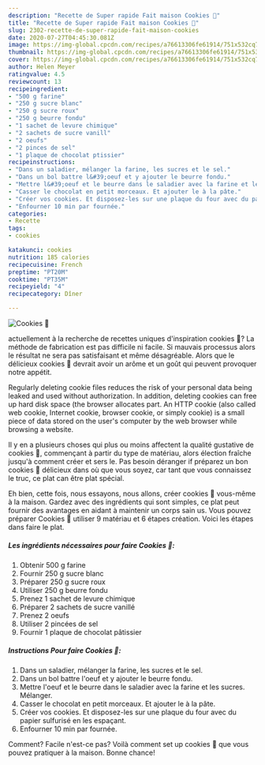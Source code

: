 ```yaml
---
description: "Recette de Super rapide Fait maison Cookies 🖤"
title: "Recette de Super rapide Fait maison Cookies 🖤"
slug: 2302-recette-de-super-rapide-fait-maison-cookies
date: 2020-07-27T04:45:30.081Z
image: https://img-global.cpcdn.com/recipes/a76613306fe61914/751x532cq70/cookies-🖤-photo-principale-de-la-recette.jpg
thumbnail: https://img-global.cpcdn.com/recipes/a76613306fe61914/751x532cq70/cookies-🖤-photo-principale-de-la-recette.jpg
cover: https://img-global.cpcdn.com/recipes/a76613306fe61914/751x532cq70/cookies-🖤-photo-principale-de-la-recette.jpg
author: Helen Meyer
ratingvalue: 4.5
reviewcount: 13
recipeingredient:
- "500 g farine"
- "250 g sucre blanc"
- "250 g sucre roux"
- "250 g beurre fondu"
- "1 sachet de levure chimique"
- "2 sachets de sucre vanill"
- "2 oeufs"
- "2 pinces de sel"
- "1 plaque de chocolat ptissier"
recipeinstructions:
- "Dans un saladier, mélanger la farine, les sucres et le sel."
- "Dans un bol battre l&#39;oeuf et y ajouter le beurre fondu."
- "Mettre l&#39;oeuf et le beurre dans le saladier avec la farine et les sucres. Mélanger."
- "Casser le chocolat en petit morceaux. Et ajouter le à la pâte."
- "Créer vos cookies. Et disposez-les sur une plaque du four avec du papier sulfurisé en les espaçant."
- "Enfourner 10 min par fournée."
categories:
- Recette
tags:
- cookies

katakunci: cookies 
nutrition: 185 calories
recipecuisine: French
preptime: "PT20M"
cooktime: "PT35M"
recipeyield: "4"
recipecategory: Dîner

---
```



![Cookies 🖤](https://img-global.cpcdn.com/recipes/a76613306fe61914/751x532cq70/cookies-🖤-photo-principale-de-la-recette.jpg)

actuellement à la recherche de recettes uniques d'inspiration cookies 🖤? La méthode de fabrication est pas difficile ni facile. Si mauvais processus alors le résultat ne sera pas satisfaisant et même désagréable. Alors que le délicieux cookies 🖤 devrait avoir un arôme et un goût qui peuvent provoquer notre appétit.

Regularly deleting cookie files reduces the risk of your personal data being leaked and used without authorization. In addition, deleting cookies can free up hard disk space (the browser allocates part. An HTTP cookie (also called web cookie, Internet cookie, browser cookie, or simply cookie) is a small piece of data stored on the user&#39;s computer by the web browser while browsing a website.

Il y en a plusieurs choses qui plus ou moins affectent la qualité gustative de cookies 🖤, commençant à partir du type de matériau, alors élection fraîche jusqu'à comment créer et sers le. Pas besoin déranger if préparez un bon cookies 🖤 délicieux dans où que vous soyez, car tant que vous connaissez le truc, ce plat can être plat spécial.


Eh bien, cette fois, nous essayons, nous allons, créer cookies 🖤 vous-même à la maison. Gardez avec des ingrédients qui sont simples, ce plat peut fournir des avantages en aidant à maintenir un corps sain us. Vous pouvez préparer Cookies 🖤 utiliser 9 matériau et 6 étapes création. Voici les étapes dans faire le plat.

<!--inarticleads1-->

##### Les ingrédients nécessaires pour faire Cookies 🖤:

1. Obtenir 500 g farine
1. Fournir 250 g sucre blanc
1. Préparer 250 g sucre roux
1. Utiliser 250 g beurre fondu
1. Prenez 1 sachet de levure chimique
1. Préparer 2 sachets de sucre vanillé
1. Prenez 2 oeufs
1. Utiliser 2 pincées de sel
1. Fournir 1 plaque de chocolat pâtissier




<!--inarticleads2-->

##### Instructions Pour faire Cookies 🖤:

1. Dans un saladier, mélanger la farine, les sucres et le sel.
1. Dans un bol battre l&#39;oeuf et y ajouter le beurre fondu.
1. Mettre l&#39;oeuf et le beurre dans le saladier avec la farine et les sucres. Mélanger.
1. Casser le chocolat en petit morceaux. Et ajouter le à la pâte.
1. Créer vos cookies. Et disposez-les sur une plaque du four avec du papier sulfurisé en les espaçant.
1. Enfourner 10 min par fournée.





Comment? Facile n'est-ce pas? Voilà comment set up cookies 🖤 que vous pouvez pratiquer à la maison. Bonne chance!

